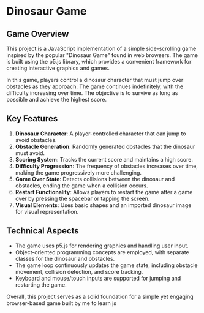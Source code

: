 # Dinosaur Game 

## Game Overview

This project is a JavaScript implementation of a simple side-scrolling game inspired by the popular "Dinosaur Game" found in web browsers. The game is built using the p5.js library, which provides a convenient framework for creating interactive graphics and games.

In this game, players control a dinosaur character that must jump over obstacles as they approach. The game continues indefinitely, with the difficulty increasing over time. The objective is to survive as long as possible and achieve the highest score.

## Key Features

1. **Dinosaur Character**: A player-controlled character that can jump to avoid obstacles.
2. **Obstacle Generation**: Randomly generated obstacles that the dinosaur must avoid.
3. **Scoring System**: Tracks the current score and maintains a high score.
4. **Difficulty Progression**: The frequency of obstacles increases over time, making the game progressively more challenging.
5. **Game Over State**: Detects collisions between the dinosaur and obstacles, ending the game when a collision occurs.
6. **Restart Functionality**: Allows players to restart the game after a game over by pressing the spacebar or tapping the screen.
7. **Visual Elements**: Uses basic shapes and an imported dinosaur image for visual representation.

## Technical Aspects

- The game uses p5.js for rendering graphics and handling user input.
- Object-oriented programming concepts are employed, with separate classes for the dinosaur and obstacles.
- The game loop continuously updates the game state, including obstacle movement, collision detection, and score tracking.
- Keyboard and mouse/touch inputs are supported for jumping and restarting the game.



Overall, this project serves as a solid foundation for a simple yet engaging browser-based game built by me to learn js
